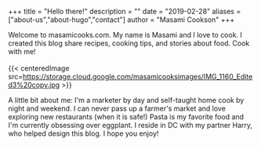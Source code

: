+++
title = "Hello there!"
description = ""
date = "2019-02-28"
aliases = ["about-us","about-hugo","contact"]
author = "Masami Cookson"
+++

Welcome to masamicooks.com. My name is Masami and I love to cook. I created this blog share recipes, cooking tips, and stories about food. Cook with me!\
\
{{< centeredImage src=https://storage.cloud.google.com/masamicooksimages/IMG_1160_Edited3%20copy.jpg >}}

A little bit about me: I'm a marketer by day and self-taught home cook by night and weekend. I can never pass up a farmer's market and love exploring new restaurants (when it is safe!) Pasta is my favorite food and I'm currently obsessing over eggplant. I reside in DC with my partner Harry, who helped design this blog. I hope you enjoy!